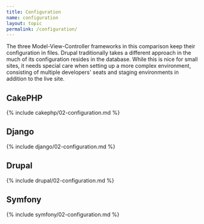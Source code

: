 ```yaml
---
title: Configuration
name: configuration
layout: topic
permalink: /configuration/
---
```

The three Model-View-Controller frameworks in this comparison keep their configuration in files. Drupal traditionally takes a different approach in the much of its configuration resides in the database. While this is nice for small sites, it needs special care when setting up a more complex environment, consisting of multiple developers' seats and staging environments in addition to the live site.   

## CakePHP
{% include cakephp/02-configuration.md %}

## Django
{% include django/02-configuration.md %}

## Drupal
{% include drupal/02-configuration.md %}

## Symfony
{% include symfony/02-configuration.md %}
